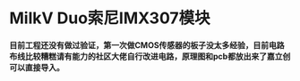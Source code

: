 # MilkV Duo索尼IMX307模块
#### 目前工程还没有做过验证，第一次做CMOS传感器的板子没太多经验，目前电路布线比较糟糕请有能力的社区大佬自行改进电路，原理图和pcb都放出来了嘉立创可以直接导入。
